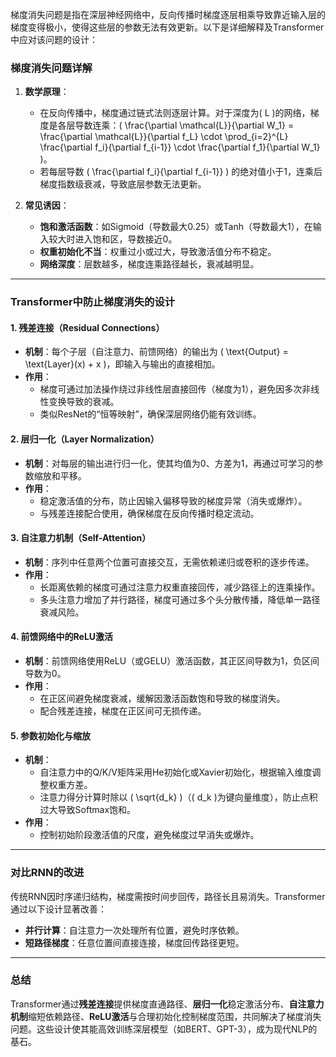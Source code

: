 梯度消失问题是指在深层神经网络中，反向传播时梯度逐层相乘导致靠近输入层的梯度变得极小，使得这些层的参数无法有效更新。以下是详细解释及Transformer中应对该问题的设计：

### **梯度消失问题详解**
1. **数学原理**：
   - 在反向传播中，梯度通过链式法则逐层计算。对于深度为\( L \)的网络，梯度是各层导数连乘：\( \frac{\partial \mathcal{L}}{\partial W_1} = \frac{\partial \mathcal{L}}{\partial f_L} \cdot \prod_{i=2}^{L} \frac{\partial f_i}{\partial f_{i-1}} \cdot \frac{\partial f_1}{\partial W_1} \)。
   - 若每层导数 \( \frac{\partial f_i}{\partial f_{i-1}} \) 的绝对值小于1，连乘后梯度指数级衰减，导致底层参数无法更新。

2. **常见诱因**：
   - **饱和激活函数**：如Sigmoid（导数最大0.25）或Tanh（导数最大1），在输入较大时进入饱和区，导数接近0。
   - **权重初始化不当**：权重过小或过大，导致激活值分布不稳定。
   - **网络深度**：层数越多，梯度连乘路径越长，衰减越明显。

---

### **Transformer中防止梯度消失的设计**
#### 1. **残差连接（Residual Connections）**
   - **机制**：每个子层（自注意力、前馈网络）的输出为 \( \text{Output} = \text{Layer}(x) + x \)，即输入与输出的直接相加。
   - **作用**：
     - 梯度可通过加法操作绕过非线性层直接回传（梯度为1），避免因多次非线性变换导致的衰减。
     - 类似ResNet的“恒等映射”，确保深层网络仍能有效训练。

#### 2. **层归一化（Layer Normalization）**
   - **机制**：对每层的输出进行归一化，使其均值为0、方差为1，再通过可学习的参数缩放和平移。
   - **作用**：
     - 稳定激活值的分布，防止因输入偏移导致的梯度异常（消失或爆炸）。
     - 与残差连接配合使用，确保梯度在反向传播时稳定流动。

#### 3. **自注意力机制（Self-Attention）**
   - **机制**：序列中任意两个位置可直接交互，无需依赖递归或卷积的逐步传递。
   - **作用**：
     - 长距离依赖的梯度可通过注意力权重直接回传，减少路径上的连乘操作。
     - 多头注意力增加了并行路径，梯度可通过多个头分散传播，降低单一路径衰减风险。

#### 4. **前馈网络中的ReLU激活**
   - **机制**：前馈网络使用ReLU（或GELU）激活函数，其正区间导数为1，负区间导数为0。
   - **作用**：
     - 在正区间避免梯度衰减，缓解因激活函数饱和导致的梯度消失。
     - 配合残差连接，梯度在正区间可无损传递。

#### 5. **参数初始化与缩放**
   - **机制**：
     - 自注意力中的Q/K/V矩阵采用He初始化或Xavier初始化，根据输入维度调整权重方差。
     - 注意力得分计算时除以 \( \sqrt{d_k} \)（\( d_k \)为键向量维度），防止点积过大导致Softmax饱和。
   - **作用**：
     - 控制初始阶段激活值的尺度，避免梯度过早消失或爆炸。

---

### **对比RNN的改进**
传统RNN因时序递归结构，梯度需按时间步回传，路径长且易消失。Transformer通过以下设计显著改善：
- **并行计算**：自注意力一次处理所有位置，避免时序依赖。
- **短路径梯度**：任意位置间直接连接，梯度回传路径更短。

---

### **总结**
Transformer通过**残差连接**提供梯度直通路径、**层归一化**稳定激活分布、**自注意力机制**缩短依赖路径、**ReLU激活**与合理初始化控制梯度范围，共同解决了梯度消失问题。这些设计使其能高效训练深层模型（如BERT、GPT-3），成为现代NLP的基石。